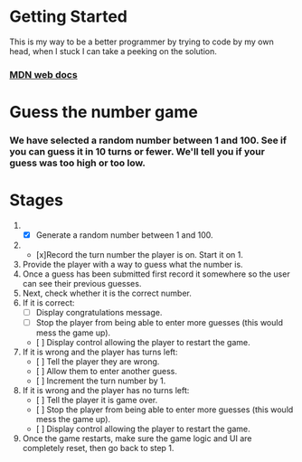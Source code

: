 # Getting Started
This is my way to be a better programmer by trying to code by my own head, when I stuck I can take a peeking on the solution.
### [MDN web docs](https://developer.mozilla.org/en-US/docs/Learn/JavaScript/First_steps/A_first_splash)

# Guess the number game
### We have selected a random number between 1 and 100. See if you can guess it in 10 turns or fewer. We'll tell you if your guess was too high or too low.

# Stages

1. - [x] Generate a random number between 1 and 100.
2. - [x]Record the turn number the player is on. Start it on 1.
3. Provide the player with a way to guess what the number is.
4. Once a guess has been submitted first record it somewhere so the user can see their previous guesses.
5. Next, check whether it is the correct number.
6. If it is correct:
   - [ ] Display congratulations message.
   - [ ] Stop the player from being able to enter more guesses (this would mess the game up).
   - [ ] Display control allowing the player to restart the game.
7. If it is wrong and the player has turns left:
   - [ ] Tell the player they are wrong.
   - [ ] Allow them to enter another guess.
   - [ ] Increment the turn number by 1.
8. If it is wrong and the player has no turns left:
   - [ ] Tell the player it is game over.
   - [ ] Stop the player from being able to enter more guesses (this would mess the game up).
   - [ ] Display control allowing the player to restart the game.
9. Once the game restarts, make sure the game logic and UI are completely reset, then go back to step 1.
